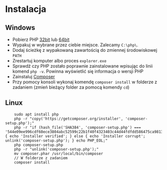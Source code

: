 # Instalacja

## Windows

* Pobierz PHP
[32bit](https://windows.php.net/downloads/releases/php-7.2.10-nts-Win32-VC15-x86.zip)
lub
[64bit](https://windows.php.net/downloads/releases/php-7.2.10-nts-Win32-VC15-x64.zip)
* Wypakuj w wybrane przez ciebie miejsce. Zalecamy ```C:\php\```.
* Dodaj ścieżkę z wypakowaną zawartością do zmiennej środowiskowej ```PATH```
* Zrestartuj komputer albo proces `explorer.exe`
* Sprawdź czy PHP zostało poprawnie zainstalowane wpisując do linii komend `php -v`. Powinna wyświetlić się informacja o wersji PHP
* Zainstaluj [Composer](https://getcomposer.org/Composer-Setup.exe)
* Przy pomocy konsoli wykonaj komendę ```composer install``` w folderze z zadaniem
(zmień bieżący folder za pomocą komendy ```cd```)

## Linux

```
    sudo apt install php
    php -r "copy('https://getcomposer.org/installer', 'composer-setup.php');"
    php -r "if (hash_file('SHA384', 'composer-setup.php') === '544e09ee996cdf60ece3804abc52599c22b1f40f4323403c44d44fdfdd586475ca9813a858088ffbc1f233e9b180f061') { echo 'Installer verified'; } else { echo 'Installer corrupt'; unlink('composer-setup.php'); } echo PHP_EOL;"
    php composer-setup.php
    php -r "unlink('composer-setup.php');"
    mv composer.phar /usr/local/bin/composer
    // W folderze z zadaniem
    composer install
  ```
